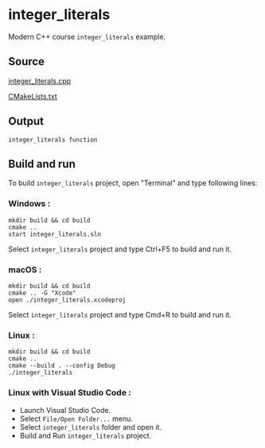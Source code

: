 # integer_literals

Modern C++ course `integer_literals` example.

## Source

[integer_literals.cpp](integer_literals.cpp)

[CMakeLists.txt](CMakeLists.txt)

## Output

```
integer_literals function
```

## Build and run

To build `integer_literals` project, open "Terminal" and type following lines:

### Windows :

``` shell
mkdir build && cd build
cmake .. 
start integer_literals.sln
```

Select `integer_literals` project and type Ctrl+F5 to build and run it.

### macOS :

``` shell
mkdir build && cd build
cmake .. -G "Xcode"
open ./integer_literals.xcodeproj
```

Select `integer_literals` project and type Cmd+R to build and run it.

### Linux :

``` shell
mkdir build && cd build
cmake .. 
cmake --build . --config Debug
./integer_literals
```

### Linux with Visual Studio Code :

* Launch Visual Studio Code.
* Select `File/Open Folder...` menu.
* Select `integer_literals` folder and open it.
* Build and Run `integer_literals` project.
